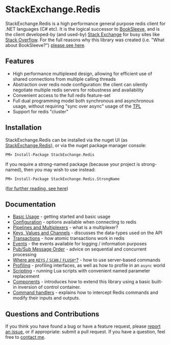 StackExchange.Redis
===================

StackExchange.Redis is a high performance general purpose redis client for .NET languages (C# etc). It is the logical successor to [BookSleeve](https://code.google.com/p/booksleeve/),
and is the client developed-by (and used-by) [Stack Exchange](http://stackexchange.com/) for busy sites like [Stack Overflow](http://stackoverflow.com/). For the full reasons
why this library was created (i.e. "What about BookSleeve?") [please see here](http://marcgravell.blogspot.com/2014/03/so-i-went-and-wrote-another-redis-client.html).

Features
--

- High performance multiplexed design, allowing for efficient use of shared connections from multiple calling threads
- Abstraction over redis node configuration: the client can silently negotiate multiple redis servers for robustness and availability
- Convenient access to the full redis feature-set
- Full dual programming model both synchronous and asynchronous usage, without requiring "sync over async" usage of the [TPL][1]
- Support for redis "cluster"

Installation
---

StackExchange.Redis can be installed via the nuget UI (as [StackExchange.Redis](https://www.nuget.org/packages/StackExchange.Redis/)), or via the nuget package manager console:

    PM> Install-Package StackExchange.Redis

If you require a strong-named package (because your project is strong-named), then you may wish to use instead:

    PM> Install-Package StackExchange.Redis.StrongName

([for further reading, see here](http://blog.marcgravell.com/2014/06/snk-we-need-to-talk.html))

Documentation
---

- [Basic Usage](https://github.com/StackExchange/StackExchange.Redis/blob/master/Docs/Basics.md) - getting started and basic usage
- [Configuration](https://github.com/StackExchange/StackExchange.Redis/blob/master/Docs/Configuration.md) - options available when connecting to redis
- [Pipelines and Multiplexers](https://github.com/StackExchange/StackExchange.Redis/blob/master/Docs/PipelinesMultiplexers.md) - what is a multiplexer?
- [Keys, Values and Channels](https://github.com/StackExchange/StackExchange.Redis/blob/master/Docs/KeysValues.md) - discusses the data-types used on the API
- [Transactions](https://github.com/StackExchange/StackExchange.Redis/blob/master/Docs/Transactions.md) - how atomic transactions work in redis
- [Events](https://github.com/StackExchange/StackExchange.Redis/blob/master/Docs/Events.md) - the events available for logging / information purposes
- [Pub/Sub Message Order](https://github.com/StackExchange/StackExchange.Redis/blob/master/Docs/PubSubOrder.md) - advice on sequential and concurrent processing
- [Where are `KEYS` / `SCAN` / `FLUSH*`?](https://github.com/StackExchange/StackExchange.Redis/blob/master/Docs/KeysScan.md) - how to use server-based commands
- [Profiling](https://github.com/StackExchange/StackExchange.Redis/blob/master/Docs/Profiling.md) - profiling interfaces, as well as how to profile in an `async` world
- [Scripting](https://github.com/StackExchange/StackExchange.Redis/blob/master/Docs/Scripting.md) - running Lua scripts with convenient named parameter replacement 
- [Components](https://github.com/StackExchange/StackExchange.Redis/blob/master/Docs/Components.md#ioc) - introduces how to extend this library using a basic built-in inversion of control container.
- [Command handlers](https://github.com/StackExchange/StackExchange.Redis/blob/master/Docs/Components.md#handlers) - explains how to intercept Redis commands and modify their inputs and outputs.

Questions and Contributions
---

If you think you have found a bug or have a feature request, please [report an issue][2], or if appropriate: submit a pull request. If you have a question, feel free to [contact me](https://github.com/mgravell).

  [1]: http://msdn.microsoft.com/en-us/library/dd460717%28v=vs.110%29.aspx
  [2]: https://github.com/StackExchange/StackExchange.Redis/issues?state=open
